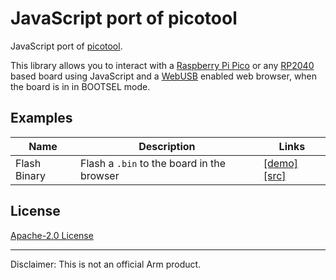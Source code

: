# JavaScript port of picotool

JavaScript port of [picotool](https://github.com/raspberrypi/picotool).

This library allows you to interact with a [Raspberry Pi Pico](https://www.raspberrypi.org/products/raspberry-pi-pico/) or any [RP2040](https://www.raspberrypi.org/products/rp2040/) based board using JavaScript and a [WebUSB](https://wicg.github.io/webusb/) enabled web browser, when the board is in in BOOTSEL mode.

## Examples

 | Name | Description | Links |
 | ---- | ----------- | ----- |
 | Flash Binary | Flash a `.bin` to the board in the browser | [[demo]](https://armdeveloperecosystem.github.io/picotool.js/examples/flash_binary/) [[src]](examples/flash_binary)

## License

[Apache-2.0 License](LICENSE)

---

Disclaimer: This is not an official Arm product.
